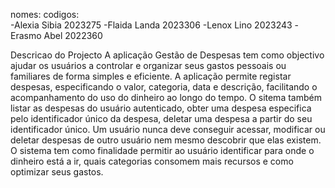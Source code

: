 nomes:          codigos:    
-Alexia Sibia   2023275
-Flaida Landa   2023306
-Lenox Lino     2023243
-Erasmo Abel    2022360


Descricao do Projecto
A aplicação Gestão de Despesas tem como objectivo ajudar os usuários a controlar e organizar seus gastos pessoais ou familiares de forma simples e eficiente.
A aplicação permite registar despesas, especificando o valor, categoria, data e descrição, facilitando o acompanhamento do uso do dinheiro ao longo do tempo.
O sitema também listar as despesas do usuário autenticado, obter uma despesa especifica pelo identificador único da despesa, deletar uma despesa a partir do seu identificador único.
Um usuário nunca deve conseguir acessar, modificar ou deletar despesas de outro usuário nem mesmo descobrir que elas existem.
O sistema tem como finalidade permitir ao usuário identificar para onde o dinheiro está a ir, quais categorias consomem mais recursos e como optimizar seus gastos.